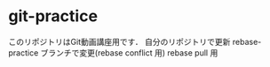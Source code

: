 ﻿# git-practice
このリポジトリはGit動画講座用です．
自分のリポジトリで更新
rebase-practice ブランチで変更(rebase conflict 用)
rebase pull 用

